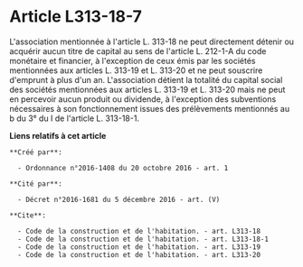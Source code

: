 # Article L313-18-7

L'association mentionnée à l'article L. 313-18 ne peut directement détenir ou acquérir aucun titre de capital au sens de
l'article L. 212-1-A du code monétaire et financier, à l'exception de ceux émis par les sociétés mentionnées aux articles L.
313-19 et L. 313-20 et ne peut souscrire d'emprunt à plus d'un an. L'association détient la totalité du capital social des
sociétés mentionnées aux articles L. 313-19 et L. 313-20 mais ne peut en percevoir aucun produit ou dividende, à l'exception
des subventions nécessaires à son fonctionnement issues des prélèvements mentionnés au b du 3° du I de l'article L. 313-18-1.

**Liens relatifs à cet article**

	**Créé par**:

	  - Ordonnance n°2016-1408 du 20 octobre 2016 - art. 1

	**Cité par**:

	  - Décret n°2016-1681 du 5 décembre 2016 - art. (V)

	**Cite**:

	  - Code de la construction et de l'habitation. - art. L313-18
	  - Code de la construction et de l'habitation. - art. L313-18-1
	  - Code de la construction et de l'habitation. - art. L313-19
	  - Code de la construction et de l'habitation. - art. L313-20
